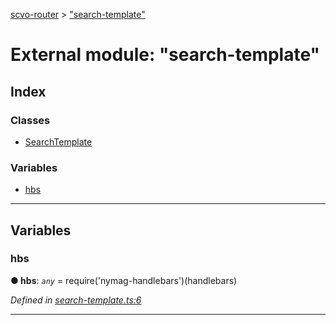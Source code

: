 [scvo-router](../README.md) > ["search-template"](../modules/_search_template_.md)



# External module: "search-template"

## Index

### Classes

* [SearchTemplate](../classes/_search_template_.searchtemplate.md)


### Variables

* [hbs](_search_template_.md#hbs)



---
## Variables
<a id="hbs"></a>

###  hbs

**●  hbs**:  *`any`*  =  require('nymag-handlebars')(handlebars)

*Defined in [search-template.ts:6](https://github.com/scvodigital/scvo-router/blob/627f4b0/src/search-template.ts#L6)*





___



